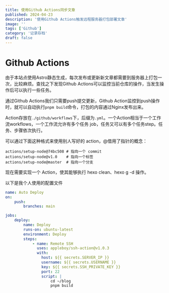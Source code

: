 ```yaml
---
title: 使用Github Actions同步文章
published: 2024-04-23
description: '使用Github Actions触发远程服务器打包部署文章'
image: ''
tags: ['Github']
category: '记录存档'
draft: false 
---
```


# Github Actions

由于本站点使用Astro静态生成，每次发布或更新新文章都需要到服务器上打包一次，比较麻烦。查找之下发现Github Actions可以监控当前仓库的操作，当发生操作后可以执行一些任务。

通过Github Actions我们只需要push提交更新，Github Action监控到push操作时，就可以自动执行`pnpm build`命令，打包的内容通过Nginx发布出来。

Action存放在`./github/workflows`下，后缀为`.yml`。一个Action相当于一个工作流workflows，一个工作流允许有多个任务
job，任务又可以有多个任务step。任务、步骤依次执行。

可以通过下面这种格式来使用别人写好的 action，@借用了指针的概念：

```shell
actions/setup-node@74bc508 # 指向一个 commit
actions/setup-node@v1.0    # 指向一个标签
actions/setup-node@master  # 指向一个分支
```

现在需要实现一个 Action，使其能够执行 hexo clean、hexo g -d 操作。

以下是我个人使用的配置文件

```yml
name: Auto Deploy
on:
    push:
        branches: main

jobs:
    deploy:
        name: Deploy
        runs-on: ubuntu-latest
        environment: Deploy
        steps:
            - name: Remote SSH
              uses: appleboy/ssh-action@v1.0.3
              with:
                host: ${{ secrets.SERVER_IP }}
                username: ${{ secrets.USERNAME }}
                key: ${{ secrets.SSH_PRIVATE_KEY }}
                port: 22
                script: |
                    cd ~/blog
                    pnpm build

```
